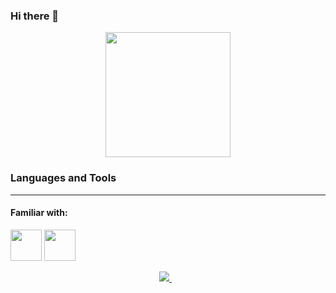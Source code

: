 ### Hi there 👋

<!--
**kundan-singh742/kundan-singh742** is a ✨ _special_ ✨ repository because its `README.md` (this file) appears on your GitHub profile.

Here are some ideas to get you started:

- 🔭 I’m currently working on ...
- 🌱 I’m currently learning ...
- 👯 I’m looking to collaborate on ...
- 🤔 I’m looking for help with ...
- 💬 Ask me about ...
- 📫 How to reach me: ...
- 😄 Pronouns: ...
- ⚡ Fun fact: ...
-->
<div id="header" align="center">
  <img src="https://media.giphy.com/media/Kfl09udXYhbjajJwEt/giphy.gif" width="200"/>
</div>

### Languages and Tools
------------------------------------
#### Familiar with:
<img height=50 src="https://cdn.jsdelivr.net/gh/devicons/devicon/icons/java/java-original.svg"/>
<img height=50 src="https://cdn.jsdelivr.net/gh/devicons/devicon/icons/python/python-original.svg"/>

</p>
<p align='center'>
<a href="https://www.linkedin.com/in/kundan-singh-mahato-634641184/">
<img src="https://img.shields.io/badge/linkedin-%230077B5.svg?&style=for-the-badge&logo=linkedin&logoColor=red" />
</a>&nbsp;&nbsp;
